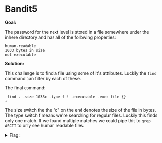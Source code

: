 <h1>Bandit5</h1>

<b>Goal:</b>

The password for the next level is stored in a file somewhere under the inhere directory and has all of the following properties:

    human-readable
    1033 bytes in size
    not executable


<b>Solution:</b>

This challenge is to find a file using some of it's attributes. Luckily the <code>find</code> command can filter by each of these.

The final command:

<code> find . -size 1033c -type f ! -executable -exec file {} +</code>

The size switch the the "c" on the end denotes the size of the file in bytes. The type switch f means we're searching for regular files. Luckily this finds only one match. If we found multiple matches we could pipe this to <code>grep ASCII</code> to only see human readable files.

<details>
	<summary>Flag:</summary>

	DXjZPULLxYr17uwoI01bNLQbtFemEgo7

</details>